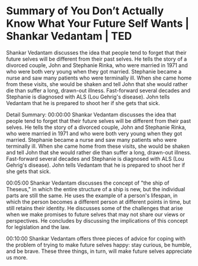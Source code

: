 # Summary of You Don’t Actually Know What Your Future Self Wants | Shankar Vedantam | TED

Shankar Vedantam discusses the idea that people tend to forget that their future selves will be different from their past selves. He tells the story of a divorced couple, John and Stephanie Rinka, who were married in 1971 and who were both very young when they got married. Stephanie became a nurse and saw many patients who were terminally ill. When she came home from these visits, she would be shaken and tell John that she would rather die than suffer a long, drawn-out illness. Fast-forward several decades and Stephanie is diagnosed with ALS (Lou Gehrig's disease). John tells Vedantam that he is prepared to shoot her if she gets that sick.

Detail Summary: 
00:00:00
Shankar Vedantam discusses the idea that people tend to forget that their future selves will be different from their past selves. He tells the story of a divorced couple, John and Stephanie Rinka, who were married in 1971 and who were both very young when they got married. Stephanie became a nurse and saw many patients who were terminally ill. When she came home from these visits, she would be shaken and tell John that she would rather die than suffer a long, drawn-out illness. Fast-forward several decades and Stephanie is diagnosed with ALS (Lou Gehrig's disease). John tells Vedantam that he is prepared to shoot her if she gets that sick.

00:05:00
Shankar Vedantam discusses the concept of "the ship of Theseus," in which the entire structure of a ship is new, but the individual parts are still the same. He uses the example of a person's lifespan, in which the person becomes a different person at different points in time, but still retains their identity. He discusses some of the challenges that arise when we make promises to future selves that may not share our views or perspectives. He concludes by discussing the implications of this concept for legislation and the law.

00:10:00
Shankar Vedantam offers three pieces of advice for coping with the problem of trying to make future selves happy: stay curious, be humble, and be brave. These three things, in turn, will make future selves appreciate us more.

